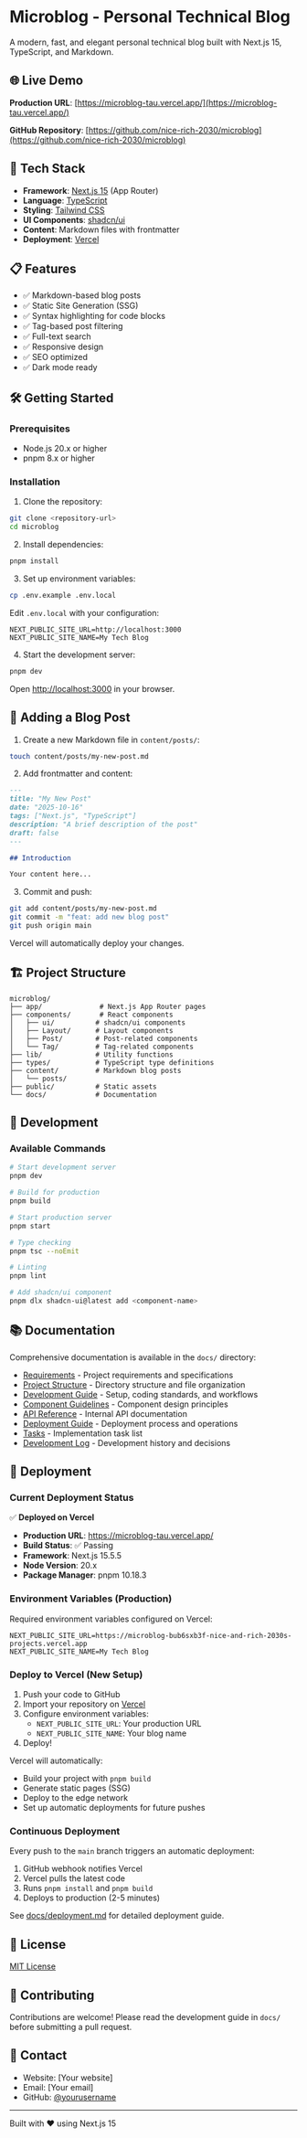 # Microblog - Personal Technical Blog

A modern, fast, and elegant personal technical blog built with Next.js 15, TypeScript, and Markdown.

## 🌐 Live Demo

**Production URL**: [https://microblog-tau.vercel.app/](https://microblog-tau.vercel.app/)

**GitHub Repository**: [https://github.com/nice-rich-2030/microblog](https://github.com/nice-rich-2030/microblog)

## 🚀 Tech Stack

- **Framework**: [Next.js 15](https://nextjs.org/) (App Router)
- **Language**: [TypeScript](https://www.typescriptlang.org/)
- **Styling**: [Tailwind CSS](https://tailwindcss.com/)
- **UI Components**: [shadcn/ui](https://ui.shadcn.com/)
- **Content**: Markdown files with frontmatter
- **Deployment**: [Vercel](https://vercel.com/)

## 📋 Features

- ✅ Markdown-based blog posts
- ✅ Static Site Generation (SSG)
- ✅ Syntax highlighting for code blocks
- ✅ Tag-based post filtering
- ✅ Full-text search
- ✅ Responsive design
- ✅ SEO optimized
- ✅ Dark mode ready

## 🛠️ Getting Started

### Prerequisites

- Node.js 20.x or higher
- pnpm 8.x or higher

### Installation

1. Clone the repository:
```bash
git clone <repository-url>
cd microblog
```

2. Install dependencies:
```bash
pnpm install
```

3. Set up environment variables:
```bash
cp .env.example .env.local
```

Edit `.env.local` with your configuration:
```env
NEXT_PUBLIC_SITE_URL=http://localhost:3000
NEXT_PUBLIC_SITE_NAME=My Tech Blog
```

4. Start the development server:
```bash
pnpm dev
```

Open [http://localhost:3000](http://localhost:3000) in your browser.

## 📝 Adding a Blog Post

1. Create a new Markdown file in `content/posts/`:
```bash
touch content/posts/my-new-post.md
```

2. Add frontmatter and content:
```markdown
---
title: "My New Post"
date: "2025-10-16"
tags: ["Next.js", "TypeScript"]
description: "A brief description of the post"
draft: false
---

## Introduction

Your content here...
```

3. Commit and push:
```bash
git add content/posts/my-new-post.md
git commit -m "feat: add new blog post"
git push origin main
```

Vercel will automatically deploy your changes.

## 🏗️ Project Structure

```
microblog/
├── app/              # Next.js App Router pages
├── components/       # React components
│   ├── ui/          # shadcn/ui components
│   ├── Layout/      # Layout components
│   ├── Post/        # Post-related components
│   └── Tag/         # Tag-related components
├── lib/             # Utility functions
├── types/           # TypeScript type definitions
├── content/         # Markdown blog posts
│   └── posts/
├── public/          # Static assets
└── docs/            # Documentation
```

## 🧪 Development

### Available Commands

```bash
# Start development server
pnpm dev

# Build for production
pnpm build

# Start production server
pnpm start

# Type checking
pnpm tsc --noEmit

# Linting
pnpm lint

# Add shadcn/ui component
pnpm dlx shadcn-ui@latest add <component-name>
```

## 📚 Documentation

Comprehensive documentation is available in the `docs/` directory:

- [Requirements](docs/requirements.md) - Project requirements and specifications
- [Project Structure](docs/project-structure.md) - Directory structure and file organization
- [Development Guide](docs/development-guide.md) - Setup, coding standards, and workflows
- [Component Guidelines](docs/component-guidelines.md) - Component design principles
- [API Reference](docs/api-reference.md) - Internal API documentation
- [Deployment Guide](docs/deployment.md) - Deployment process and operations
- [Tasks](docs/tasks.md) - Implementation task list
- [Development Log](docs/development-log.md) - Development history and decisions

## 🚀 Deployment

### Current Deployment Status

✅ **Deployed on Vercel**
- **Production URL**: https://microblog-tau.vercel.app/
- **Build Status**: ✅ Passing
- **Framework**: Next.js 15.5.5
- **Node Version**: 20.x
- **Package Manager**: pnpm 10.18.3

### Environment Variables (Production)

Required environment variables configured on Vercel:
```env
NEXT_PUBLIC_SITE_URL=https://microblog-bub6sxb3f-nice-and-rich-2030s-projects.vercel.app
NEXT_PUBLIC_SITE_NAME=My Tech Blog
```

### Deploy to Vercel (New Setup)

1. Push your code to GitHub
2. Import your repository on [Vercel](https://vercel.com/new)
3. Configure environment variables:
   - `NEXT_PUBLIC_SITE_URL`: Your production URL
   - `NEXT_PUBLIC_SITE_NAME`: Your blog name
4. Deploy!

Vercel will automatically:
- Build your project with `pnpm build`
- Generate static pages (SSG)
- Deploy to the edge network
- Set up automatic deployments for future pushes

### Continuous Deployment

Every push to the `main` branch triggers an automatic deployment:
1. GitHub webhook notifies Vercel
2. Vercel pulls the latest code
3. Runs `pnpm install` and `pnpm build`
4. Deploys to production (2-5 minutes)

See [docs/deployment.md](docs/deployment.md) for detailed deployment guide.

## 📄 License

[MIT License](LICENSE)

## 🤝 Contributing

Contributions are welcome! Please read the development guide in `docs/` before submitting a pull request.

## 📧 Contact

- Website: [Your website]
- Email: [Your email]
- GitHub: [@yourusername](https://github.com/yourusername)

---

Built with ❤️ using Next.js 15
